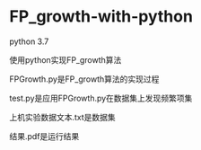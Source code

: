 # FP_growth-with-python
python 3.7

使用python实现FP_growth算法

FPGrowth.py是FP_growth算法的实现过程

test.py是应用FPGrowth.py在数据集上发现频繁项集

上机实验数据文本.txt是数据集

结果.pdf是运行结果
